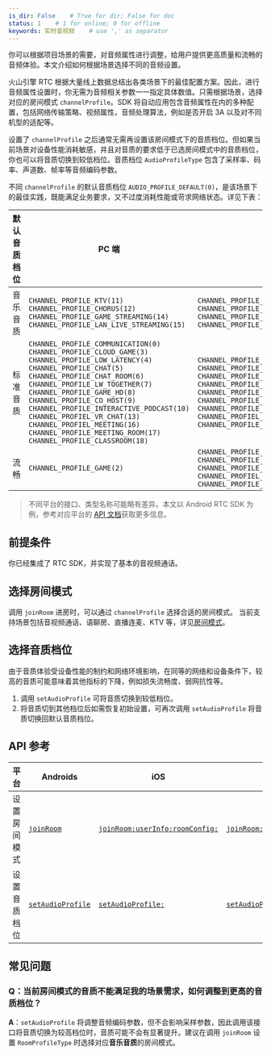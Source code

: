 ```yaml
---
is_dir: False    # True for dir; False for doc
status: 1    # 1 for online; 0 for offline
keywords: 实时音视频    # use ',' as separator
---
```


你可以根据项目场景的需要，对音频属性进行调整，给用户提供更高质量和流畅的音频体验。本文介绍如何根据场景选择不同的音频设置。

火山引擎 RTC 根据大量线上数据总结出各类场景下的最佳配置方案。因此，进行音频属性设置时，你无需为音频相关参数一一指定具体数值。只需根据场景，选择对应的房间模式 `channelProfile`。SDK 将自动应用包含音频属性在内的多种配置，包括网络传输策略、视频属性，音频处理算法，例如是否开启 3A 以及对不同机型的适配等。

设置了 `channelProfile` 之后通常无需再设置该房间模式下的音质档位。但如果当前场景对设备性能消耗敏感，并且对音质的要求低于已选房间模式中的音质档位，你也可以将音质切换到较低档位。音质档位 `AudioProfileType` 包含了采样率、码率、声道数、帧率等音频编码参数。

不同 `channelProfile` 的默认音质档位 `AUDIO_PROFILE_DEFAULT(0)`，是该场景下的最佳实践，既能满足业务要求，又不过度消耗性能或苛求网络状态。详见下表：

| 默认音质档位 | PC 端 | 移动端 |
| --- | --- | --- |
| 音乐音质 | `CHANNEL_PROFILE_KTV(11)`  `CHANNEL_PROFILE_CHORUS(12)`  `CHANNEL_PROFILE_GAME_STREAMING(14)`  `CHANNEL_PROFILE_LAN_LIVE_STREAMING(15)` | `CHANNEL_PROFILE_KTV(11)`  `CHANNEL_PROFILE_CHORUS(12)`  `CHANNEL_PROFILE_GAME_STREAMING(14)`  `CHANNEL_PROFILE_LAN_LIVE_STREAMING(15)` |
| 标准音质 | `CHANNEL_PROFILE_COMMUNICATION(0)`  `CHANNEL_PROFILE_CLOUD_GAME(3)`  `CHANNEL_PROFILE_LOW_LATENCY(4)`  `CHANNEL_PROFILE_CHAT(5)`  `CHANNEL_PROFILE_CHAT_ROOM(6)`  `CHANNEL_PROFILE_LW_TOGETHER(7)`  `CHANNEL_PROFILE_GAME_HD(8)`  `CHANNEL_PROFILE_CO_HOST(9)`  `CHANNEL_PROFILE_INTERACTIVE_PODCAST(10)`  `CHANNEL_PROFIEL_VR_CHAT(13)`  `CHANNEL_PROFIEL_MEETING(16)`  `CHANNEL_PROFILE_MEETING_ROOM(17)`  `CHANNEL_PROFILE_CLASSROOM(18)` | `CHANNEL_PROFILE_CLOUD_GAME(3)`  `CHANNEL_PROFILE_LOW_LATENCY(4)`  `CHANNEL_PROFILE_CHAT_ROOM(6)`  `CHANNEL_PROFILE_LW_TOGETHER(7)`  `CHANNEL_PROFILE_GAME_HD(8)`  `CHANNEL_PROFILE_CO_HOST(9)`  `CHANNEL_PROFILE_INTERACTIVE_PODCAST(10)`  `CHANNEL_PROFIEL_VR_CHAT(13)`  `CHANNEL_PROFILE_MEETING_ROOM(17)` |
| 流畅 | `CHANNEL_PROFILE_GAME(2)` | `CHANNEL_PROFILE_COMMUNICATION(0)`  `CHANNEL_PROFILE_GAME(2)`  `CHANNEL_PROFILE_CHAT(5)`  `CHANNEL_PROFIEL_MEETING(16)`  `CHANNEL_PROFILE_CLASSROOM(18)` |

> 不同平台的接口、类型名称可能略有差异。本文以 Android RTC SDK 为例，参考对应平台的 [API 文档](#api)获取更多信息。
## 前提条件

你已经集成了 RTC SDK，并实现了基本的音视频通话。

## 选择房间模式

调用 `joinRoom` 进房时，可以通过 `channelProfile` 选择合适的房间模式。
当前支持场景包括音视频通话、语聊房、直播连麦、KTV 等，详见[房间模式](https://www.volcengine.com/docs/6348/Android-keytype#ChannelProfile)。

## 选择音质档位

由于音质体验受设备性能的制约和网络环境影响，在同等的网络和设备条件下，较高的音质可能意味着其他指标的下降，例如损失流畅度、弱网抗性等。

1. 调用 `setAudioProfile` 可将音质切换到较低档位。
2. 将音质切到其他档位后如需恢复初始设置，可再次调用 `setAudioProfile` 将音质切换回默认音质档位。

<span id="api"></span>
## API 参考

|平台|Androids|iOS|macOS|Windows|Linux|Electron|Unity|Flutter|Web|
|--|--|--|--|--|--|--|--|--|--|
|设置房间模式|[`joinRoom`](Android-api#joinroom)|[`joinRoom:userInfo:roomConfig:`](iOS-api#ByteRTCRoom-joinroom-userinfo-roomconfig)|[`joinRoom:userInfo:roomConfig:`](macOS-api#ByteRTCRoom-joinroom-userinfo-roomconfig)|[`joinRoom`](Windows-api#IRTCRoom-joinroom)|[`joinRoom`](Linux-api#IRTCRoom-joinroom)|[`joinRoom`](Electron-api#rtcroom-joinroom)|[`JoinRoom`](191859#IRTCVideoRoom-joinroom)|[`joinRoom`](https://pub.dev/documentation/volc_engine_rtc/latest/api_bytertc_room_api/RTCRoom/joinRoom.html)|[`joinRoom`](Web-api#joinroom)|
|设置音质档位|[`setAudioProfile`](Android-api#setaudioprofile)|[`setAudioProfile:`](iOS-api#setaudioprofile)|[`setAudioProfile:`](macOS-api#setaudioprofile)|[`setAudioProfile`](Windows-api#setaudioprofile)|[`setAudioProfile`](Linux-api#IRTCVideo-setaudioprofile)|[`setAudioProfile`](Electron-api#rtcvideo-setaudioprofile)|[`SetAudioProfile`](191859#IRTCVideo-setaudioprofile)|[`setAudioProfile`](https://pub.dev/documentation/volc_engine_rtc/latest/api_bytertc_video_api/RTCVideo/setAudioProfile.html)|[`setAudioProfile`](Web-api#setaudioprofile)|

## 常见问题

### Q：当前房间模式的音质不能满足我的场景需求，如何调整到更高的音质档位？
**A**：`setAudioProfile` 将调整音频编码参数，但不会影响采样参数，因此调用该接口将音质切换为较高档位时，音质可能不会有显著提升。建议在调用 `joinRoom` 设置 `RoomProfileType` 时选择对应**音乐音质**的房间模式。